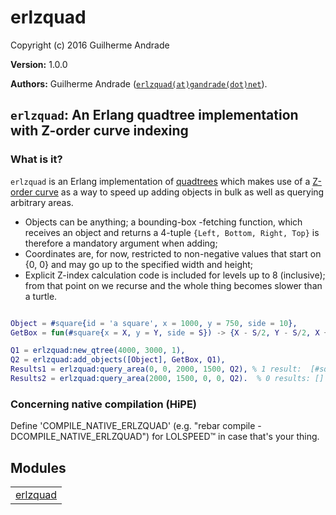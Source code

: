 

# erlzquad #

Copyright (c) 2016 Guilherme Andrade

__Version:__ 1.0.0

__Authors:__ Guilherme Andrade ([`erlzquad(at)gandrade(dot)net`](mailto:erlzquad(at)gandrade(dot)net)).

`erlzquad`: An Erlang quadtree implementation with Z-order curve indexing
---------


### <a name="What_is_it?">What is it?</a> ###


`erlzquad` is an Erlang implementation of [quadtrees](https://en.wikipedia.org/wiki/Quadtree) which makes use of a [Z-order curve](https://en.wikipedia.org/wiki/Z-order_curve) as a way to speed up adding objects in bulk as well as querying arbitrary areas.

* Objects can be anything; a bounding-box -fetching function, which receives an object and returns a 4-tuple `{Left, Bottom, Right, Top}` is therefore a mandatory argument when adding;
* Coordinates are, for now, restricted to non-negative values that start on {0, 0} and may go up to the specified width and height;
* Explicit Z-index calculation code is included for levels up to 8 (inclusive); from that point on we recurse and the whole thing becomes slower than a turtle.

```erlang

Object = #square{id = 'a square', x = 1000, y = 750, side = 10},
GetBox = fun(#square{x = X, y = Y, side = S}) -> {X - S/2, Y - S/2, X + S/2, Y + S/2} end,

Q1 = erlzquad:new_qtree(4000, 3000, 1),
Q2 = erlzquad:add_objects([Object], GetBox, Q1),
Results1 = erlzquad:query_area(0, 0, 2000, 1500, Q2), % 1 result:  [#square{...}]
Results2 = erlzquad:query_area(2000, 1500, 0, 0, Q2).  % 0 results: []

```


### <a name="Concerning_native_compilation_(HiPE)">Concerning native compilation (HiPE)</a> ###

Define 'COMPILE_NATIVE_ERLZQUAD' (e.g. "rebar compile -DCOMPILE_NATIVE_ERLZQUAD") for LOLSPEED™ in case that's your thing.


## Modules ##


<table width="100%" border="0" summary="list of modules">
<tr><td><a href="erlzquad.md" class="module">erlzquad</a></td></tr></table>

